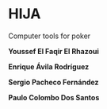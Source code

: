 # HIJA
Computer tools for poker


<b>Youssef El Faqir El Rhazoui

Enrique Ávila Rodríguez

Sergio Pacheco Fernández

Paulo Colombo Dos Santos</b>
